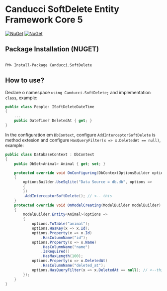 # Canducci SoftDelete Entity Framework Core 5

[![NuGet](https://img.shields.io/nuget/v/Canducci.SoftDelete.svg?style=plastic&label=version)](https://www.nuget.org/packages/Canducci.SoftDelete/)
[![NuGet](https://img.shields.io/nuget/dt/Canducci.SoftDelete.svg)](https://www.nuget.org/packages/Canducci.SoftDelete/)

## Package Installation (NUGET)

```Csharp

PM> Install-Package Canducci.SoftDelete

```

## How to use?

Declare o namespace `using Canducci.SoftDelete;` and implementation `class`, example:

```csharp
public class People: ISoftDeleteDateTime
{
    ...
    public DateTime? DeletedAt { get; }
}
```

In the configuration em `DbContext`, configure `AddInterceptorSoftDelete` is method extesion and configure `HasQueryFilter(x => x.DeletedAt == null)`, example:

```csharp
public class DatabaseContext : DbContext
{
	public DbSet<Animal> Animal { get; set; }

	protected override void OnConfiguring(DbContextOptionsBuilder optionsBuilder)
	{
		optionsBuilder.UseSqlite("Data Source = db.db", options =>
		{
		})
		.AddInterceptorSoftDelete(); // <-- this 
	}
	protected override void OnModelCreating(ModelBuilder modelBuilder)
	{
		modelBuilder.Entity<Animal>(options =>
		{
			options.ToTable("animal");
			options.HasKey(x => x.Id);
			options.Property(x => x.Id)
				.HasColumnName("id");
			options.Property(x => x.Name)
				.HasColumnName("name")
				.IsRequired()
				.HasMaxLength(100);
			options.Property(x => x.DeletedAt)
				.HasColumnName("deleted_at");
			options.HasQueryFilter(x => x.DeletedAt == null); // <--this
		});
	}
}
```
